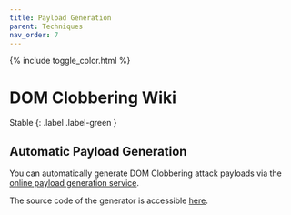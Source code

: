 ```yaml
---
title: Payload Generation
parent: Techniques
nav_order: 7
---
```


{% include toggle_color.html %}

# DOM Clobbering Wiki

Stable
{: .label .label-green }


## Automatic Payload Generation

You can automatically generate DOM Clobbering attack payloads via the [online payload generation service](https://domclob.xyz/domc_payload_generator/).

The source code of the generator is accessible [here](https://github.com/SoheilKhodayari/DOMClobbering/tree/master/domc_payload_generator).

